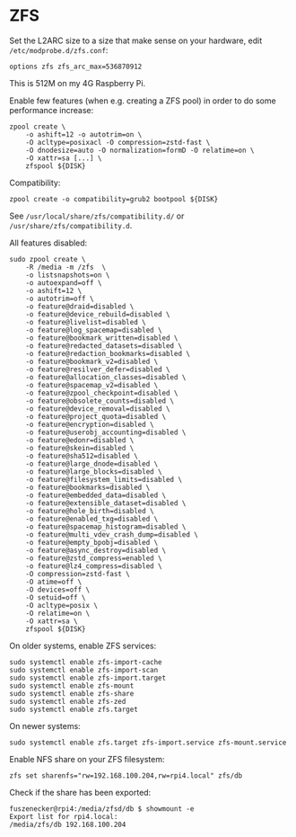 # ZFS

Set the L2ARC size to a size that make sense on your hardware, edit `/etc/modprobe.d/zfs.conf`:

```
options zfs zfs_arc_max=536870912
```

This is 512M on my 4G Raspberry Pi.

Enable few features (when e.g. creating a ZFS pool) in order to do some performance increase:

```
zpool create \
    -o ashift=12 -o autotrim=on \
    -O acltype=posixacl -O compression=zstd-fast \
    -O dnodesize=auto -O normalization=formD -O relatime=on \
    -O xattr=sa [...] \
    zfspool ${DISK}
```

Compatibility:

```
zpool create -o compatibility=grub2 bootpool ${DISK}
```

See `/usr/local/share/zfs/compatibility.d/` or `/usr/share/zfs/compatibility.d`.

All features disabled:

```
sudo zpool create \
    -R /media -m /zfs  \
    -o listsnapshots=on \
    -o autoexpand=off \
    -o ashift=12 \
    -o autotrim=off \
    -o feature@draid=disabled \
    -o feature@device_rebuild=disabled \
    -o feature@livelist=disabled \
    -o feature@log_spacemap=disabled \
    -o feature@bookmark_written=disabled \
    -o feature@redacted_datasets=disabled \
    -o feature@redaction_bookmarks=disabled \
    -o feature@bookmark_v2=disabled \
    -o feature@resilver_defer=disabled \
    -o feature@allocation_classes=disabled \
    -o feature@spacemap_v2=disabled \
    -o feature@zpool_checkpoint=disabled \
    -o feature@obsolete_counts=disabled \
    -o feature@device_removal=disabled \
    -o feature@project_quota=disabled \
    -o feature@encryption=disabled \
    -o feature@userobj_accounting=disabled \
    -o feature@edonr=disabled \
    -o feature@skein=disabled \
    -o feature@sha512=disabled \
    -o feature@large_dnode=disabled \
    -o feature@large_blocks=disabled \
    -o feature@filesystem_limits=disabled \
    -o feature@bookmarks=disabled \
    -o feature@embedded_data=disabled \
    -o feature@extensible_dataset=disabled \
    -o feature@hole_birth=disabled \
    -o feature@enabled_txg=disabled \
    -o feature@spacemap_histogram=disabled \
    -o feature@multi_vdev_crash_dump=disabled \
    -o feature@empty_bpobj=disabled \
    -o feature@async_destroy=disabled \
    -o feature@zstd_compress=enabled \
    -o feature@lz4_compress=disabled \
    -O compression=zstd-fast \
    -O atime=off \
    -O devices=off \
    -O setuid=off \
    -O acltype=posix \
    -O relatime=on \
    -O xattr=sa \
    zfspool ${DISK}
```

On older systems, enable ZFS services:

```
sudo systemctl enable zfs-import-cache
sudo systemctl enable zfs-import-scan
sudo systemctl enable zfs-import.target
sudo systemctl enable zfs-mount
sudo systemctl enable zfs-share
sudo systemctl enable zfs-zed
sudo systemctl enable zfs.target
```

On newer systems:

```
sudo systemctl enable zfs.target zfs-import.service zfs-mount.service
```

Enable NFS share on your ZFS filesystem:

```
zfs set sharenfs="rw=192.168.100.204,rw=rpi4.local" zfs/db
```

Check if the share has been exported:

```
fuszenecker@rpi4:/media/zfsd/db $ showmount -e
Export list for rpi4.local:
/media/zfs/db 192.168.100.204
```
